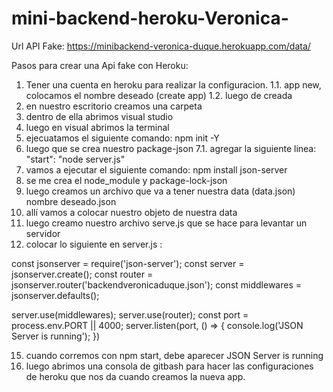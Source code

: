 # mini-backend-heroku-Veronica-


Url API Fake: https://minibackend-veronica-duque.herokuapp.com/data/

Pasos para crear una Api fake con Heroku: 

1. Tener una cuenta en heroku para realizar la configuracion.
1.1. app new, colocamos el nombre deseado (create app)
1.2. luego de creada
3. en nuestro escritorio creamos una carpeta
4. dentro de ella abrimos visual studio 
5. luego en visual abrimos la terminal 
6. ejecuatamos el siguiente comando: npm init -Y 
7. luego que se crea nuestro package-json 
7.1. agregar la siguiente linea:  "start": "node server.js"
9. vamos a ejecutar el siguiente comando: npm install json-server
10. se me crea el node_module y package-lock-json
11. luego creamos un archivo que va a tener nuestra data (data.json) nombre deseado.json
12. allí vamos a colocar nuestro objeto de nuestra data 
13. luego creamo nuestro archivo serve.js que se hace para levantar un servidor 
14. colocar lo siguiente en server.js :

const jsonserver = require('json-server');
const server = jsonserver.create();
const router = jsonserver.router('backendveronicaduque.json');
const middlewares = jsonserver.defaults();

server.use(middlewares);
server.use(router);
const port = process.env.PORT || 4000;
server.listen(port, () => {
    console.log('JSON Server is running');
})

15. cuando corremos con npm start, debe aparecer JSON Server is running
16. luego abrimos una consola de gitbash para hacer las configuraciones de heroku que nos da cuando creamos la nueva app. 
